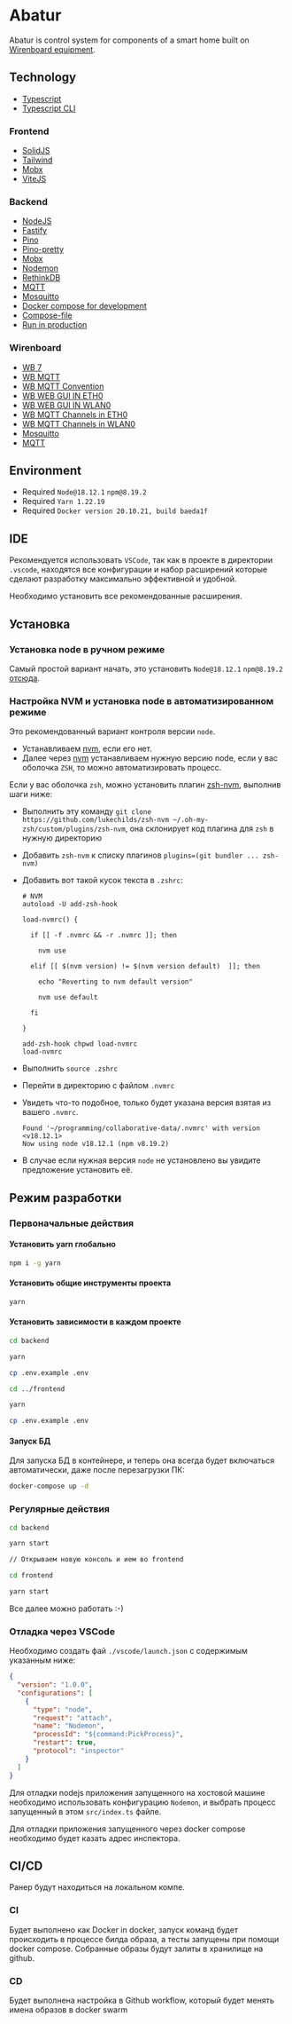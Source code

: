 # Abatur

Abatur is control system for components of a smart home built on [Wirenboard equipment](https://wirenboard.com/ru/product/wiren-board-7).

## Technology

- [Typescript](https://www.typescriptlang.org)
- [Typescript CLI](https://www.typescriptlang.org/docs/handbook/compiler-options.html#using-the-cli)

### Frontend

- [SolidJS](https://www.solidjs.com)
- [Tailwind](https://tailwindcss.com)
- [Mobx](https://mobx.js.org/README.html)
- [ViteJS](https://vitejs.dev)

### Backend

- [NodeJS](https://nodejs.org/en/)
- [Fastify](https://www.fastify.io)
- [Pino](https://github.com/pinojs/pino)
- [Pino-pretty](https://github.com/pinojs/pino-pretty)
- [Mobx](https://mobx.js.org/README.html)
- [Nodemon](https://nodemon.io)
- [RethinkDB](https://rethinkdb.com)
- [MQTT](https://www.npmjs.com/package/mqtt)
- [Mosquitto](https://mosquitto.org)
- [Docker compose for development](https://docs.docker.com/language/nodejs/develop/)
- [Compose-file](https://docs.docker.com/compose/compose-file/)
- [Run in production](https://docs.docker.com/get-started/orchestration/)

### Wirenboard

- [WB 7](https://wirenboard.com/ru/product/wiren-board-7)
- [WB MQTT](https://wirenboard.com/wiki/index.php/MQTT)
- [WB MQTT Convention](https://github.com/wirenboard/conventions/blob/main/README.md)
- [WB WEB GUI IN ETH0](http://192.168.1.75)
- [WB WEB GUI IN WLAN0](http://192.168.2.75)
- [WB MQTT Channels in ETH0](http://192.168.1.75/#!/MQTTChannels)
- [WB MQTT Channels in WLAN0](http://192.168.2.75/#!/MQTTChannels)
- [Mosquitto](https://mosquitto.org)
- [MQTT](https://www.npmjs.com/package/mqtt)

## Environment

- Required `Node@18.12.1` `npm@8.19.2`
- Required `Yarn 1.22.19`
- Required `Docker version 20.10.21, build baeda1f`

## IDE

Рекомендуется использовать `VSCode`, так как в проекте в директории `.vscode`, находятся все конфигурации
и набор расширений которые сделают разработку максимально эффективной и удобной.

Необходимо установить все рекомендованные расширения.

## Установка

### Установка node в ручном режиме

Самый простой вариант начать, это установить `Node@18.12.1` `npm@8.19.2` [отсюда](https://nodejs.org/download/release/v18.12.1/).

### Настройка NVM и установка node в автоматизированном режиме

Это рекомендованный вариант контроля версии `node`.

- Устанавливаем [nvm](https://github.com/nvm-sh/nvm), если его нет.
- Далее через [nvm](https://github.com/nvm-sh/nvm) устанавливаем нужную версию node, если у вас оболочка `ZSH`, то можно автоматизировать процесс.

Если у вас оболочка `zsh`, можно установить плагин [zsh-nvm](https://github.com/lukechilds/zsh-nvm), выполнив шаги ниже:

- Выполнить эту команду `git clone https://github.com/lukechilds/zsh-nvm ~/.oh-my-zsh/custom/plugins/zsh-nvm`, она склонирует код плагина для `zsh` в нужную директорию
- Добавить `zsh-nvm` к списку плагинов `plugins=(git bundler ... zsh-nvm)`
- Добавить вот такой кусок текста в `.zshrc`:

  ```text
  # NVM
  autoload -U add-zsh-hook

  load-nvmrc() {

    if [[ -f .nvmrc && -r .nvmrc ]]; then

      nvm use

    elif [[ $(nvm version) != $(nvm version default)  ]]; then

      echo "Reverting to nvm default version"

      nvm use default

    fi

  }

  add-zsh-hook chpwd load-nvmrc
  load-nvmrc
  ```

- Выполнить `source .zshrc`
- Перейти в директорию с файлом `.nvmrc`
- Увидеть что-то подобное, только будет указана версия взятая из вашего `.nvmrc`.

  ```text
  Found '~/programming/collaborative-data/.nvmrc' with version <v18.12.1>
  Now using node v18.12.1 (npm v8.19.2)
  ```

- В случае если нужная версия `node` не установлено вы увидите предложение установить её.

## Режим разработки

### Первоначальные действия

#### Установить yarn глобально

```bash
npm i -g yarn
```

#### Установить общие инструменты проекта

```bash
yarn
```

#### Установить зависимости в каждом проекте

```bash
cd backend

yarn

cp .env.example .env

cd ../frontend

yarn

cp .env.example .env
```

#### Запуск БД

Для запуска БД в контейнере, и теперь она всегда будет включаться автоматически, даже после перезагрузки ПК:

```bash
docker-compose up -d
```

### Регулярные действия

```bash
cd backend

yarn start

// Открываем новую консоль и ием во frontend

cd frontend

yarn start
```

Все далее можно работать :-)

### Отладка через VSCode

Необходимо создать фай `./vscode/launch.json` с содержимым указанным ниже:

```json
{
  "version": "1.0.0",
  "configurations": [
    {
      "type": "node",
      "request": "attach",
      "name": "Nodemon",
      "processId": "${command:PickProcess}",
      "restart": true,
      "protocol": "inspector"
    }
  ]
}
```

Для отладки nodejs приложения запущенного на хостовой машине необходимо использовать конфигурацию `Nodemon`, и выбрать процесс запущенный в этом `src/index.ts` файле.

Для отладки приложения запущенного через docker compose необходимо будет казать адрес инспектора.

## CI/CD

Ранер будут находиться на локальном компе.

### CI

Будет выполнено как Docker in docker, запуск команд будет происходить в процессе билда образа, а тесты запущены при помощи docker compose.
Собранные образы будут залиты в хранилище на github.

### CD

Будет выполнена настройка в Github workflow, который будет менять имена образов в docker swarm 
